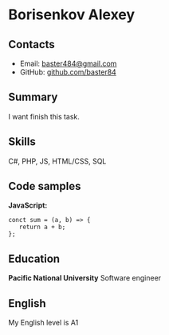# Borisenkov Alexey

## Contacts
- Email: baster484@gmail.com
- GitHub: [github.com/baster84](https://github.com/baster84)

## Summary
I want finish this task.

## Skills
C#, PHP, JS, HTML/CSS, SQL

## Code samples
**JavaScript:**

    conct sum = (a, b) => {
       return a + b;
    };

## Education
**Pacific National University** Software engineer

## English
My English level is A1